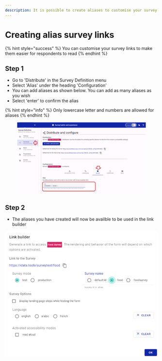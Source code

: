 ```yaml
---
description: It is possible to create aliases to customise your survey links
---
```


# Creating alias survey links

{% hint style="success" %}
You can customise your survey links to make them easier for respondents to read
{% endhint %}

## Step 1

* Go to 'Distribute' in the Survey Definition menu
* Select 'Alias' under the heading 'Configuration'
* You can add aliases as shown below.  You can add as many aliases as you wish
* Select 'enter' to confirm the alias

{% hint style="info" %}
Only lowercase letter and numbers are allowed for aliases
{% endhint %}

<figure><img src="../../../.gitbook/assets/image (1) (1) (2) (2).png" alt=""><figcaption></figcaption></figure>

## Step 2

* The aliases you have created will now be availble to be used in the link builder

![](<../../../.gitbook/assets/image (308) (1) (1) (1) (1) (1).png>)
